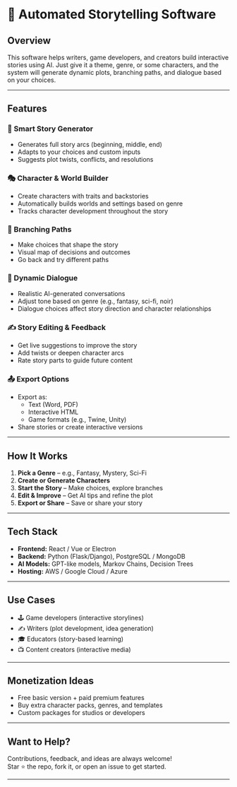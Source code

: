 # 📖 Automated Storytelling Software

## Overview

This software helps writers, game developers, and creators build interactive stories using AI. Just give it a theme, genre, or some characters, and the system will generate dynamic plots, branching paths, and dialogue based on your choices.

---

## Features

### 🧠 Smart Story Generator

-   Generates full story arcs (beginning, middle, end)
-   Adapts to your choices and custom inputs
-   Suggests plot twists, conflicts, and resolutions

### 🎭 Character & World Builder

-   Create characters with traits and backstories
-   Automatically builds worlds and settings based on genre
-   Tracks character development throughout the story

### 🌿 Branching Paths

-   Make choices that shape the story
-   Visual map of decisions and outcomes
-   Go back and try different paths

### 💬 Dynamic Dialogue

-   Realistic AI-generated conversations
-   Adjust tone based on genre (e.g., fantasy, sci-fi, noir)
-   Dialogue choices affect story direction and character relationships

### ✍️ Story Editing & Feedback

-   Get live suggestions to improve the story
-   Add twists or deepen character arcs
-   Rate story parts to guide future content

### 📤 Export Options

-   Export as:
    -   Text (Word, PDF)
    -   Interactive HTML
    -   Game formats (e.g., Twine, Unity)
-   Share stories or create interactive versions

---

## How It Works

1. **Pick a Genre** – e.g., Fantasy, Mystery, Sci-Fi
2. **Create or Generate Characters**
3. **Start the Story** – Make choices, explore branches
4. **Edit & Improve** – Get AI tips and refine the plot
5. **Export or Share** – Save or share your story

---

## Tech Stack

-   **Frontend:** React / Vue or Electron
-   **Backend:** Python (Flask/Django), PostgreSQL / MongoDB
-   **AI Models:** GPT-like models, Markov Chains, Decision Trees
-   **Hosting:** AWS / Google Cloud / Azure

---

## Use Cases

-   🕹 Game developers (interactive storylines)
-   ✍️ Writers (plot development, idea generation)
-   🎓 Educators (story-based learning)
-   📺 Content creators (interactive media)

---

## Monetization Ideas

-   Free basic version + paid premium features
-   Buy extra character packs, genres, and templates
-   Custom packages for studios or developers

---

## Want to Help?

Contributions, feedback, and ideas are always welcome!  
Star ⭐ the repo, fork it, or open an issue to get started.

---
